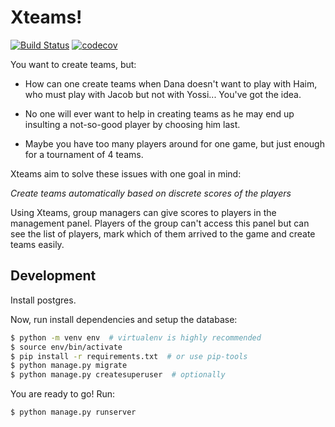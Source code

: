 Xteams!
=======

[![Build Status](https://travis-ci.com/Nagasaki45/Xteams.svg?branch=master)](https://travis-ci.com/Nagasaki45/Xteams)
[![codecov](https://codecov.io/gh/Nagasaki45/Xteams/branch/master/graph/badge.svg)](https://codecov.io/gh/Nagasaki45/Xteams)

You want to create teams, but:

- How can one create teams when Dana doesn't want to play with Haim, who must play with Jacob but not with Yossi... You've got the idea.

- No one will ever want to help in creating teams as he may end up insulting a not-so-good player by choosing him last.

- Maybe you have too many players around for one game, but just enough for a tournament of 4 teams.

Xteams aim to solve these issues with one goal in mind:

_Create teams automatically based on discrete scores of the players_

Using Xteams, group managers can give scores to players in the management panel. Players of the group can't access this panel but can see the list of players, mark which of them arrived to the game and create teams easily.

## Development

Install postgres.

Now, run install dependencies and setup the database:

```bash
$ python -m venv env  # virtualenv is highly recommended
$ source env/bin/activate
$ pip install -r requirements.txt  # or use pip-tools
$ python manage.py migrate
$ python manage.py createsuperuser  # optionally
```

You are ready to go! Run:

```bash
$ python manage.py runserver
```
